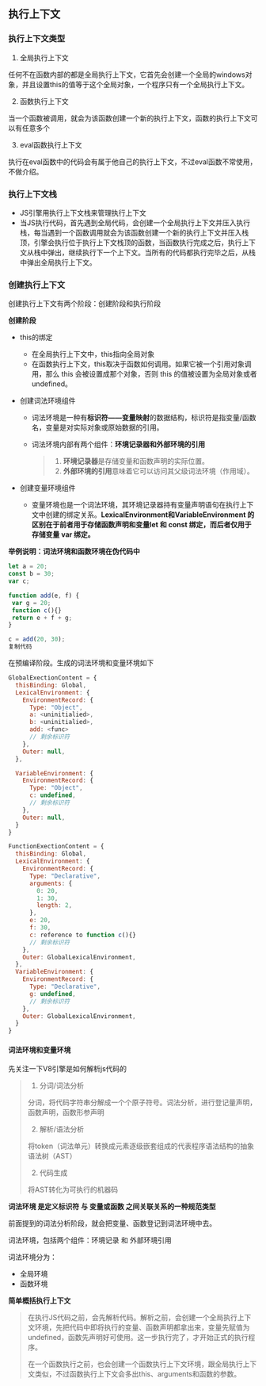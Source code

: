 ## 执行上下文

### 执行上下文类型

1. 全局执行上下文

任何不在函数内部的都是全局执行上下文，它首先会创建一个全局的windows对象，并且设置this的值等于这个全局对象，一个程序只有一个全局执行上下文。

2. 函数执行上下文

当一个函数被调用，就会为该函数创建一个新的执行上下文，函数的执行上下文可以有任意多个

3. eval函数执行上下文

执行在eval函数中的代码会有属于他自己的执行上下文，不过eval函数不常使用，不做介绍。

### 执行上下文栈

+ JS引擎用执行上下文栈来管理执行上下文
+ 当JS执行代码，首先遇到全局代码，会创建一个全局执行上下文并压入执行栈，每当遇到一个函数调用就会为该函数创建一个新的执行上下文并压入栈顶，引擎会执行位于执行上下文栈顶的函数，当函数执行完成之后，执行上下文从栈中弹出，继续执行下一个上下文。当所有的代码都执行完毕之后，从栈中弹出全局执行上下文。

### 创建执行上下文

创建执行上下文有两个阶段：创建阶段和执行阶段

**创建阶段**

+ this的绑定

  + 在全局执行上下文中，this指向全局对象
  + 在函数执行上下文，this取决于函数如何调用。如果它被一个引用对象调用，那么 this 会被设置成那个对象，否则 this 的值被设置为全局对象或者 undefined。

+ 创建词法环境组件

  + 词法环境是一种有**标识符——变量映射**的数据结构，标识符是指变量/函数名，变量是对实际对象或原始数据的引用。

  + 词法环境内部有两个组件：**环境记录器和外部环境的引用**

    > 1. **环境记录器**是存储变量和函数声明的实际位置。
    > 2. **外部环境的引用**意味着它可以访问其父级词法环境（作用域）。

+ 创建变量环境组件
  + 变量环境也是一个词法环境，其环境记录器持有变量声明语句在执行上下文中创建的绑定关系。**LexicalEnvironment和VariableEnvironment 的区别在于前者用于存储函数声明和变量let 和 const 绑定，而后者仅用于存储变量 var 绑定。**



**举例说明：词法环境和函数环境在伪代码中**

```javascript
let a = 20;  
const b = 30;  
var c;

function add(e, f) {  
 var g = 20;  
 function c(){}
 return e + f + g;  
}

c = add(20, 30);
复制代码
```

在预编译阶段。生成的词法环境和变量环境如下

```javascript
GlobalExectionContent = {
  thisBinding: Global,
  LexicalEnvironment: {
    EnvironmentRecord: {
      Type: "Object",
      a: <uninitialied>,
      b: <uninitialied>,
      add: <func>
      // 剩余标识符
    },
    Outer: null,
  },

  VariableEnvironment: {
    EnvironmentRecord: {
      Type: "Object",
      c: undefined,
      // 剩余标识符
    },
    Outer: null,
  }
}

FunctionExectionContent = {
  thisBinding: Global,
  LexicalEnvironment: {
    EnvironmentRecord: {
      Type: "Declarative",
      arguments: {
        0: 20,
        1: 30,
        length: 2,
      },
      e: 20,
      f: 30,
      c: reference to function c(){}
      // 剩余标识符
    },
    Outer: GlobalLexicalEnvironment,
  },
  VariableEnvironment: {
    EnvironmentRecord: {
      Type: "Declarative",
      g: undefined,
      // 剩余标识符
    },
    Outer: GlobalLexicalEnvironment,
  }
}
```

#### 词法环境和变量环境

先关注一下V8引擎是如何解析js代码的

> 1. 分词/词法分析
>
> 分词，将代码字符串分解成一个个原子符号。词法分析，进行登记量声明，函数声明，函数形参声明
>
> 2. 解析/语法分析
>
> 将token（词法单元）转换成元素逐级嵌套组成的代表程序语法结构的抽象语法树（AST）
>
> 2. 代码生成
>
> 将AST转化为可执行的机器码

**词法环境 是定义标识符 与 变量或函数 之间关联关系的一种规范类型**

前面提到的词法分析阶段，就会把变量、函数登记到词法环境中去。

词法环境，包括两个组件：环境记录 和 外部环境引用

词法环境分为：

+ 全局环境
+ 函数环境



**简单概括执行上下文**

> 在执行JS代码之前，会先解析代码。解析之前，会创建一个全局执行上下文环境，先把代码中即将执行的变量、函数声明都拿出来，变量先赋值为undefined，函数先声明好可使用。这一步执行完了，才开始正式的执行程序。
>
> 在一个函数执行之前，也会创建一个函数执行上下文环境，跟全局执行上下文类似，不过函数执行上下文会多出this、arguments和函数的参数。
